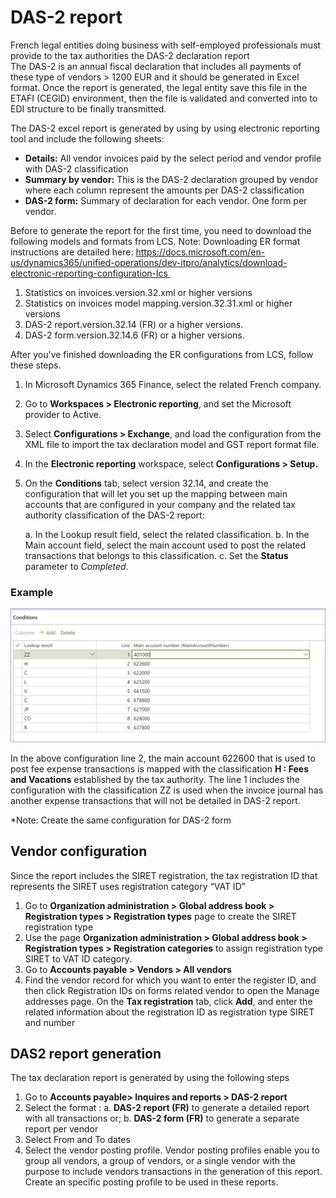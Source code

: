 
# DAS-2 report



French legal entities doing business with self-employed professionals must provide to the tax authorities the DAS-2 declaration report  
The DAS-2 is an annual fiscal declaration that includes all payments of these type of vendors > 1200 EUR  and it should be generated in Excel format. Once the report is generated, the legal entity save this file in the ETAFI (CEGID) environment, then the file is validated and converted into to EDI structure to be finally transmitted.   

The DAS-2 excel report  is generated by using by using electronic reporting tool and include the following sheets:

- **Details:** All vendor invoices paid by the select period and vendor profile with DAS-2 classification
- **Summary by vendor:** This is the DAS-2 declaration grouped by vendor where each column represent the amounts per DAS-2 classification
- **DAS-2 form:** Summary of declaration for each vendor. One form per vendor.

Before to generate the report for the first time, you need to download the following models and formats from LCS. Note: Downloading ER format instructions are detailed here: https://docs.microsoft.com/en-us/dynamics365/unified-operations/dev-itpro/analytics/download-electronic-reporting-configuration-lcs 
	
1. Statistics on invoices.version.32.xml or higher versions 
2. Statistics on invoices model mapping.version.32.31.xml or higher versions
3. DAS-2 report.version.32.14 (FR) or a higher versions. 
4. DAS-2 form.version.32.14.6 (FR) or a higher versions. 
	

After you've finished downloading the ER configurations from LCS, follow these steps.

1. In Microsoft Dynamics 365 Finance, select the related French company.
2. Go to **Workspaces > Electronic reporting**, and set the Microsoft provider to Active.
3. Select **Configurations > Exchange**, and load the configuration from the XML file to import the tax declaration model and GST report format file.
4. In the **Electronic reporting** workspace, select **Configurations > Setup.**
5. On the **Conditions** tab, select version 32.14, and create the configuration that will let you set up the mapping between main accounts that are configured in your company and the related tax authority classification of the DAS-2 report:

	a. In the Lookup result field, select the related classification.
	b. In the Main account field, select the main account used to post the related transactions that belongs to this classification.
	c. Set the **Status** parameter to *Completed*.

### Example

[![Example of cofiguration](./media/emea-fra-das2-report-configuration.png)](./media/emea-fra-das2-report-configuration.png)

In the above configuration line 2,  the main account 622600 that is used to post fee expense transactions is mapped with the classification **H : Fees and Vacations**  established by the tax authority. 
The line 1 includes the configuration with the classification ZZ is used when the invoice journal has another expense transactions that will not be detailed in DAS-2 report. 

*Note: Create the same configuration for DAS-2 form

## Vendor configuration

Since the report includes the SIRET registration, the tax registration ID that represents the SIRET uses registration category “VAT ID”
1. Go to **Organization administration > Global address book > Registration types > Registration types** page to create the SIRET registration type
2. Use the page **Organization administration > Global address book > Registration types > Registration categories** to assign registration type SIRET to VAT ID category.
3. Go to **Accounts payable > Vendors > All vendors** 
4. Find the vendor record for which you want to enter the register ID, and then click Registration IDs on forms related vendor to open the Manage addresses page. On the **Tax registration** tab, click **Add**, and enter the related  information about the registration ID as registration type SIRET and number
		

## DAS2 report generation
The tax declaration report is generated by using the following steps
1. Go to **Accounts payable> Inquires and reports > DAS-2 report**
2. Select the format : 
	a. **DAS-2 report (FR)** to generate a detailed report with all transactions or;
	b. **DAS-2 form (FR)** to generate a separate report per vendor
3. Select From and To dates
4. Select the vendor posting profile. Vendor posting profiles enable you to group all vendors, a group of vendors, or a single vendor with the purpose to include vendors transactions in the generation of this report. Create an specific posting profile to be used in these reports.
